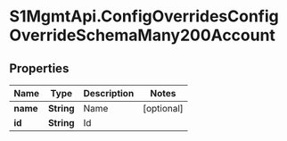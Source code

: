 # S1MgmtApi.ConfigOverridesConfigOverrideSchemaMany200Account

## Properties
Name | Type | Description | Notes
------------ | ------------- | ------------- | -------------
**name** | **String** | Name | [optional] 
**id** | **String** | Id | 


